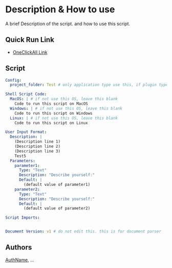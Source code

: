 # Description & How to use
A brief Description of the script. and how to use this script.

## Quick Run Link
- [OneClickAll Link](http://oneclickall.com/your-script)

## Script
```yaml
Config:
  project_folder: Test # only application type use this, if plugin type, leave this blank

Shell Script Code:
  MacOS: | # if not use this OS, leave this blank
    Code to run this script on MacOS
  Windows: | # if not use this OS, leave this blank
    Code to run this script on Windows
  Linux: | # if not use this OS, leave this blank
    Code to run this script on Linux

User Input Format:
  Description: |
    (Description line 1)
    (Description line 2)
    (Description line 3)
    Test5
  Parameters:
    parameter1:
      Type: "Text"
      Description: "Describe yourself:"
      Default: |
        (default value of parameter1)
    parameter2:
      Type: "Text"
      Description: "Describe yourself:"
      Default: |
        (default value of parameter2)

Script Imports:


Document Version: v1 # do not edit this. this is for document parser

```

## Authors
[AuthName](http://oneclickall.com/your-script), ...